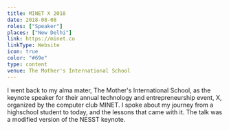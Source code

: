 ```yaml
---
title: MINET X 2018
date: 2018-08-08
roles: ["Speaker"]
places: ["New Delhi"]
link: https://minet.co
linkType: Website
icon: true
color: "#69e"
type: content
venue: The Mother's International School
---
```


I went back to my alma mater, The Mother's International School, as the keynote speaker for their annual technology and entrepreneurship event, X, organized by the computer club MINET. I spoke about my journey from a highschool student to today, and the lessons that came with it. The talk was a modified version of the NESST keynote.

<!--more-->